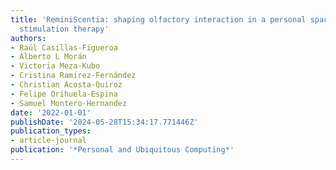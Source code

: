 ```yaml
---
title: 'ReminiScentia: shaping olfactory interaction in a personal space for multisensory
  stimulation therapy'
authors:
- Raúl Casillas-Figueroa
- Alberto L Morán
- Victoria Meza-Kubo
- Cristina Ramı́rez-Fernández
- Christian Acosta-Quiroz
- Felipe Orihuela-Espina
- Samuel Montero-Hernandez
date: '2022-01-01'
publishDate: '2024-05-28T15:34:17.771446Z'
publication_types:
- article-journal
publication: '*Personal and Ubiquitous Computing*'
---
```

